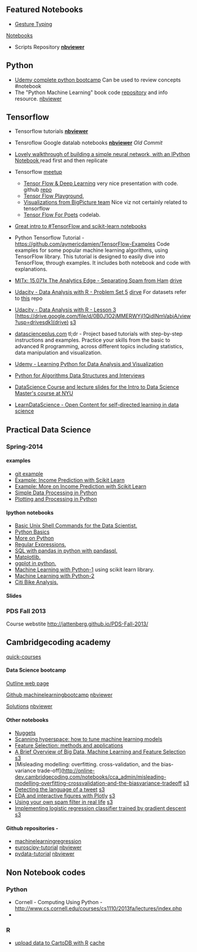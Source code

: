 

## Featured Notebooks 
- [Gesture Typing](http://nbviewer.jupyter.org/url/norvig.com/ipython/Gesture%20Typing.ipynb)




[Notebooks](http://nbviewer.jupyter.org/github/vikasgupta1812/wiki/tree/gh-pages/notebooks/) 
- Scripts Repository [**nbviewer**](http://nbviewer.jupyter.org/github/vikasgupta1812/scripts/tree/master/) 

## Python
- [Udemy complete python bootcamp](https://github.com/vikasgupta1812/Complete-Python-Bootcamp/tree/master/#complete-python-bootcamp) Can be used to review concepts #notebook
- The "Python Machine Learning" book code [repository](https://github.com/rasbt/python-machine-learning-book) and info resource. [nbviewer](http://nbviewer.jupyter.org/github/rasbt/python-machine-learning-book)

## Tensorflow 
- Tensorflow tutorials [**nbviewer**](http://nbviewer.jupyter.org/github/pkmital/tensorflow_tutorials/tree/master/notebooks/)
- Tensroflow Google datalab notebooks  [**nbviewer**](http://nbviewer.jupyter.org/github/GoogleCloudPlatform/datalab/blob/a82d95f40a4c5faf9cfd527afb86f801ced6f969/content/datalab/samples/TensorFlow%20Machine%20Learning%20with%20Financial%20Data%20on%20Google%20Cloud%20Platform.ipynb) _Old Commit_
- [Lovely walkthrough of building a simple neural network, with an IPython Notebook ](http://cs231n.github.io/neural-networks-case-study/) read first and then replicate
- Tensorflow [meetup](http://www.meetup.com/gdgnyc/events/230848397/?from=ref)
    - [Tensor Flow & Deep Learning](https://docs.google.com/presentation/d/1TVixw6ItiZ8igjp6U17tcgoFrLSaHWQmMOwjlgQY9co/pub?slide=id.p) very nice presentation with code. github [repo](https://github.com/martin-gorner/tensorflow-mnist-tutorial)
    - [Tensor Flow Playground](http://playground.tensorflow.org/#activation=tanh&batchSize=10&dataset=circle&regDataset=reg-plane&learningRate=0.03&regularizationRate=0&noise=0&networkShape=4,2&seed=[masked]&showTestData=false&discretize=false&percTrainData=50&x=true&y=true&xTimesY=false&xSquared=false&ySquared=false&cosX=false&sinX=false&cosY=false&sinY=false&collectStats=false&problem=classification&initZero=false),
    - [Visualizations from BigPicture team](https://research.google.com/bigpicture/) Nice viz not certainly related to tensorflow
    - [Tensor Flow For Poets](https://codelabs.developers.google.com/codelabs/tensorflow-for-poets/index.html?index=..%2F..%2Fio2016#0) codelab.
- [Great intro to #TensorFlow and scikit-learn notebooks](https://github.com/PythonWorkshop/intro-to-tensorflow/blob/master/Wine-Quality/Wine%20Quality.ipynb)
- Python Tensorflow Tutorial - https://github.com/aymericdamien/TensorFlow-Examples
Code examples for some popular machine learning algorithms, using TensorFlow library. This tutorial is designed to easily dive into TensorFlow, through examples. It includes both notebook and code with explanations. 



- [MITx: 15.071x The Analytics Edge - Separating Spam from Ham](http://rstudio-pubs-static.s3.amazonaws.com/15854_fb25ca65439d4af4a48512d9abf943c7.html) [drive](https://drive.google.com/file/d/0B0J1O2jMMERWOUFFdkdVVlNQTkU/view?usp=drivesdk)
- [Udacity - Data Analysis with R - Problem Set 5](https://rpubs.com/mistophiles/ud651_problemset5) [dirve](https://drive.google.com/file/d/0B0J1O2jMMERWY21hVWJFTEVDaFk/view?usp=drivesdk) For datasets refer to [this](https://github.com/rajatsaxena/DataAnalysisCourse) repo
- [Udacity - Data Analysis with R - Lesson 3](https://rpubs.com/mistophiles/ud651_lesson3) [https://drive.google.com/file/d/0B0J1O2jMMERWYjI1QjdINmVabjA/view?usp=drivesdk](drive) [s3](https://s3.amazonaws.com/storagecheckpersonal/Udacity+-+Data+Analysis+with+R+-+Lesson+3.html?X-Amz-Date=20160607T031442Z&X-Amz-Expires=300&X-Amz-Algorithm=AWS4-HMAC-SHA256&X-Amz-Signature=c79ae5d35f6d7bbfd1ecec7fd7b8c322f46f5902dc03f40d2c194f1051ea2e79&X-Amz-Credential=ASIAJCTEUXOIKVY7R2IQ/20160607/us-east-1/s3/aws4_request&X-Amz-SignedHeaders=Host&x-amz-security-token=FQoDYXdzELT//////////wEaDJsM6B7oCQpcaRN47iLHAYKsCzxLaBt/e3kbTrrHdvESWgld5dL9Vf9cjyJzJkys0arxpQ4saxNMFvZEUk3JwNDDVWpLgqscasuIO5sai3xudsZUewNTenXvL5yCKwUnVdzUVC4fYrFNOcMbGUH9eqZ5q8/XwpZYyHytdZBZ9j4KyMQLSoEXqNBaY4/3ycOGBEGGlQdi9ePnUJYOO2baRoU3XcoffyR0XhQyrZ2NVfcJH/u/ElTuLGZowSHUOtv2GCmXhHdzXHlHNiDmixCfowWBs8hTX0co1PfYugU%3D)
- [datascienceplus.com](datascienceplus.com) tl;dr - Project based tutorials with step-by-step instructions and examples. Practice your skills from the basic to advanced R programming, across different topics including statistics, data manipulation and visualization. 
- [Udemy - Learning Python for Data Analysis and Visualization](https://github.com/vikasgupta1812/Udemy-notes) 
- [Python for Algorithms Data Structures and Interviews](https://github.com/vikasgupta1812/Python-for-Algorithms--Data-Structures--and-Interviews)
- [DataScience Course and lecture slides for the Intro to Data Science Master's course at NYU](https://github.com/vikasgupta1812/DataScienceCourse)
- [LearnDataScience - Open Content for self-directed learning in data science](https://github.com/vikasgupta1812/LearnDataScience#ipython-notebooks--)

## Practical Data Science
### Spring-2014

#### examples
- [git example](https://github.com/vikasgupta1812/PDS-Spring-2014/blob/master/examples/git_example.md#git-example)
- [Example: Income Prediction with Scikit Learn](https://github.com/vikasgupta1812/PDS-Spring-2014/blob/master/examples/income_prediction_with_scikit.md#example-income-prediction-with-scikit-learn)
- [Example: More on Income Prediction with Scikit Learn](https://github.com/vikasgupta1812/PDS-Spring-2014/blob/master/examples/income_prediction_with_scikit_2.md#example-more-on-income-prediction-with-scikit-learn)
- [Simple Data Processing in Python](https://github.com/vikasgupta1812/PDS-Spring-2014/blob/master/examples/simple_data_processing_py.md#example-simple-data-processing-in-python)
- [Plotting and Processing in Python](https://github.com/vikasgupta1812/PDS-Spring-2014/blob/master/examples/simple_plotting_with_python.md#example-plotting-and-processing-in-python)


#### Ipython notebooks  

- [Basic Unix Shell Commands for the Data Scientist.](http://nbviewer.jupyter.org/github/vikasgupta1812/PDS-Spring-2014/blob/master/ipython_notebooks/Basic%20Unix%20Shell%20Commands%20for%20the%20Data%20Scientist.ipynb)
- [Python Basics](http://nbviewer.jupyter.org/github/vikasgupta1812/PDS-Spring-2014/blob/master/ipython_notebooks/Python%20Basics%20%28Practical%20Data%20Science%29.ipynb)
- [More on Python](http://nbviewer.jupyter.org/github/vikasgupta1812/PDS-Spring-2014/blob/master/ipython_notebooks/More%20on%20Python%20%28Practical%20Data%20Science%29.ipynb)
- [Regular Expressions.](http://nbviewer.jupyter.org/github/vikasgupta1812/PDS-Spring-2014/blob/master/ipython_notebooks/Regular%20Expressions.ipynb)
- [SQL with pandas in python with pandasql.](http://nbviewer.jupyter.org/github/vikasgupta1812/PDS-Spring-2014/blob/master/ipython_notebooks/SQL%20with%20pandas%20in%20python%20with%20pandasql.ipynb)
- [Matplotlib.](http://nbviewer.jupyter.org/github/vikasgupta1812/PDS-Spring-2014/blob/master/ipython_notebooks/Matplotlib.ipynb)
- [ggplot in python.](http://nbviewer.jupyter.org/github/vikasgupta1812/PDS-Spring-2014/blob/master/ipython_notebooks/ggplot%20in%20python.ipynb)
- [Machine Learning with Python-1](http://nbviewer.jupyter.org/github/vikasgupta1812/PDS-Spring-2014/blob/master/ipython_notebooks/Briefly%21%20Machine%20Learning%20with%20Python%20%28Practical%20Data%20Science%29.ipynb) using scikit learn library.
- [Machine Learning with Python-2](http://nbviewer.jupyter.org/github/vikasgupta1812/PDS-Spring-2014/blob/master/ipython_notebooks/Machine%20Learning%20with%20Python.ipynb)
- [Citi Bike Analysis.](http://nbviewer.jupyter.org/github/vikasgupta1812/PDS-Spring-2014/blob/master/ipython_notebooks/Citi%20Bike%20Analysis.ipynb)

#### Slides

### PDS Fall 2013
Course webstite http://jattenberg.github.io/PDS-Fall-2013/


## Cambridgecoding academy
[quick-courses](http://online.cambridgecoding.com/quick-courses)

#### Data Science bootcamp 
[Outline web page](https://cambridgecoding.com/datascience-bootcamp#outline)

[Github machinelearningbootcamp](https://github/cambridgecoding/machinelearningbootcamp) [nbviewer](http://nbviewer.jupyter.org/github/cambridgecoding/machinelearningbootcamp)

[Solutions](https://github.com/vikasgupta1812/machinelearningbootcamp) [nbviewer](http://nbviewer.jupyter.org/github/sandragreiss/machinelearningbootcamp)


#### Other notebooks 
- [Nuggets](http://nbviewer.jupyter.org/github/cambridgecoding/tutorials/blob/master/FebruaryNuggets/Nuggets.ipynb)
- [Scanning hyperspace: how to tune machine learning models](http://nbviewer.jupyter.org/urls/s3-eu-west-1.amazonaws.com/com.cambridgecoding.students/cca_admin/notebooks/2f890508a400ae12c39fa070c5daf954/notebook.ipynb)
- [Feature Selection: methods and applications](http://online.cambridgecoding.com/notebooks/cca_admin/feature-selection-methods-and-applications-2)
- [A Brief Overview of Big Data, Machine Learning and Feature Selection](http://online.cambridgecoding.com/notebooks/cca_admin/a-brief-overview-of-big-data-machine-learning-and-feature-selection) [s3](https://s3-eu-west-1.amazonaws.com/com.cambridgecoding.students/cca_admin/notebooks/5e6c0f765b8828c620273701e532cc12/notebook.ipynb)
- [Misleading modelling: overfitting. cross-validation, and the bias-variance trade-off](http://online-dev.cambridgecoding.com/notebooks/cca_admin/misleading-modelling-overfitting-crossvalidation-and-the-biasvariance-tradeoff [s3](https://s3-eu-west-1.amazonaws.com/com.cambridgecoding.students/cca_admin/notebooks/ef329873a2ee75012ec579d7e214fbb7/notebook.ipynb)
- [Detecting the language of a tweet](http://online.cambridgecoding.com/notebooks/nsorros/detecting-the-language-of-a-tweet-4) [s3](https://s3-eu-west-1.amazonaws.com/com.cambridgecoding.students/nsorros/notebooks/99423bb09a1cbb1647f333cad9e66205/notebook.ipynb)
- [EDA and interactive figures with Plotly](http://online.cambridgecoding.com/notebooks/cca_admin/eda-and-interactive-figures-with-plotly)  [s3](https://s3-eu-west-1.amazonaws.com/com.cambridgecoding.students/cca_admin/notebooks/2d7c70bdfacee4fd101a05028db3fd28/notebook.ipynb)
- [Using your own spam filter in real life](http://online.cambridgecoding.com/notebooks/cca_admin/using-your-own-spam-filter-in-real-life)  [s3](https://s3-eu-west-1.amazonaws.com/com.cambridgecoding.students/cca_admin/notebooks/3438a1f39b93ef8e8fe22e78ac40d0b7/notebook.ipynb)
- [Implementing logistic regression classifier trained by gradient descent](http://online.cambridgecoding.com/notebooks/eWReNYcAfB/implementing-logistic-regression-classifier-trained-by-gradient-descent-4) [s3](https://s3-eu-west-1.amazonaws.com/com.cambridgecoding.students/eWReNYcAfB/notebooks/1270b9997b364b502607eaa007044088/notebook.ipynb)

#### Github repositories - 
- [machinelearningregression](https://github.com/cambridgecoding/machinelearningregression)
- [euroscipy-tutorial](https://github.com/cambridgecoding/euroscipy-tutorial)  [nbviewer](http://nbviewer.jupyter.org/github/cambridgecoding/euroscipy-tutorial)
- [pydata-tutorial](https://github.com/cambridgecoding/pydata-tutorial) [nbviewer](http://nbviewer.jupyter.org/github.com/cambridgecoding/pydata-tutorial)




## Non Notebook codes 
### Python
- Cornell - Computing Using Python -http://www.cs.cornell.edu/courses/cs1110/2013fa/lectures/index.php
- 



### R
- [upload data to CartoDB with R](rstudio-pubs-static.s3.amazonaws.com/22656_6fe3c225892740bb90c88f079edc494d.html) [cache](https://drive.google.com/file/d/0B0J1O2jMMERWT09WTUsxTHNPalU/view?usp=drivesdk)